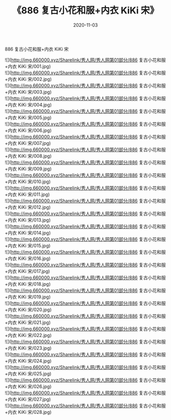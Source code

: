 ﻿---
layout: post
title:  《886 复古小花和服+内衣 KiKi 宋》
date:   2020-11-03
img: http://img.660000.xyz/Sharelink/秀人网/秀人网第01部分/886 复古小花和服+内衣 KiKi 宋/000.jpg
categories: [美女, 清纯, 唯美]
---

886 复古小花和服+内衣 KiKi 宋

  ![](http://img.660000.xyz/Sharelink/秀人网/秀人网第01部分/886 复古小花和服+内衣 KiKi 宋/001.jpg) <br> ![](http://img.660000.xyz/Sharelink/秀人网/秀人网第01部分/886 复古小花和服+内衣 KiKi 宋/002.jpg) <br> ![](http://img.660000.xyz/Sharelink/秀人网/秀人网第01部分/886 复古小花和服+内衣 KiKi 宋/003.jpg) <br> ![](http://img.660000.xyz/Sharelink/秀人网/秀人网第01部分/886 复古小花和服+内衣 KiKi 宋/004.jpg) <br> ![](http://img.660000.xyz/Sharelink/秀人网/秀人网第01部分/886 复古小花和服+内衣 KiKi 宋/005.jpg) <br> ![](http://img.660000.xyz/Sharelink/秀人网/秀人网第01部分/886 复古小花和服+内衣 KiKi 宋/006.jpg) <br> ![](http://img.660000.xyz/Sharelink/秀人网/秀人网第01部分/886 复古小花和服+内衣 KiKi 宋/007.jpg) <br> ![](http://img.660000.xyz/Sharelink/秀人网/秀人网第01部分/886 复古小花和服+内衣 KiKi 宋/008.jpg) <br> ![](http://img.660000.xyz/Sharelink/秀人网/秀人网第01部分/886 复古小花和服+内衣 KiKi 宋/009.jpg) <br> ![](http://img.660000.xyz/Sharelink/秀人网/秀人网第01部分/886 复古小花和服+内衣 KiKi 宋/010.jpg) <br> ![](http://img.660000.xyz/Sharelink/秀人网/秀人网第01部分/886 复古小花和服+内衣 KiKi 宋/011.jpg) <br> ![](http://img.660000.xyz/Sharelink/秀人网/秀人网第01部分/886 复古小花和服+内衣 KiKi 宋/012.jpg) <br> ![](http://img.660000.xyz/Sharelink/秀人网/秀人网第01部分/886 复古小花和服+内衣 KiKi 宋/013.jpg) <br> ![](http://img.660000.xyz/Sharelink/秀人网/秀人网第01部分/886 复古小花和服+内衣 KiKi 宋/014.jpg) <br> ![](http://img.660000.xyz/Sharelink/秀人网/秀人网第01部分/886 复古小花和服+内衣 KiKi 宋/015.jpg) <br> ![](http://img.660000.xyz/Sharelink/秀人网/秀人网第01部分/886 复古小花和服+内衣 KiKi 宋/016.jpg) <br> ![](http://img.660000.xyz/Sharelink/秀人网/秀人网第01部分/886 复古小花和服+内衣 KiKi 宋/017.jpg) <br> ![](http://img.660000.xyz/Sharelink/秀人网/秀人网第01部分/886 复古小花和服+内衣 KiKi 宋/018.jpg) <br> ![](http://img.660000.xyz/Sharelink/秀人网/秀人网第01部分/886 复古小花和服+内衣 KiKi 宋/019.jpg) <br> ![](http://img.660000.xyz/Sharelink/秀人网/秀人网第01部分/886 复古小花和服+内衣 KiKi 宋/020.jpg) <br> ![](http://img.660000.xyz/Sharelink/秀人网/秀人网第01部分/886 复古小花和服+内衣 KiKi 宋/021.jpg) <br> ![](http://img.660000.xyz/Sharelink/秀人网/秀人网第01部分/886 复古小花和服+内衣 KiKi 宋/022.jpg) <br> ![](http://img.660000.xyz/Sharelink/秀人网/秀人网第01部分/886 复古小花和服+内衣 KiKi 宋/023.jpg) <br> ![](http://img.660000.xyz/Sharelink/秀人网/秀人网第01部分/886 复古小花和服+内衣 KiKi 宋/024.jpg) <br> ![](http://img.660000.xyz/Sharelink/秀人网/秀人网第01部分/886 复古小花和服+内衣 KiKi 宋/025.jpg) <br> ![](http://img.660000.xyz/Sharelink/秀人网/秀人网第01部分/886 复古小花和服+内衣 KiKi 宋/026.jpg) <br> ![](http://img.660000.xyz/Sharelink/秀人网/秀人网第01部分/886 复古小花和服+内衣 KiKi 宋/027.jpg) <br> ![](http://img.660000.xyz/Sharelink/秀人网/秀人网第01部分/886 复古小花和服+内衣 KiKi 宋/028.jpg) <br>